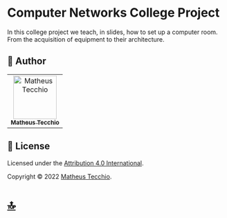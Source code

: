 # Computer Networks College Project
In this college project we teach, in slides, how to set up a computer room. From the acquisition of equipment to their architecture.

## 🪪 Author
<table>
  <tr>
    <td align="center">
      <a href="#">
        <img src="https://avatars.githubusercontent.com/u/52295230?v=4" width="100px;" alt="Matheus Tecchio"/><br>
        <sub>
          <b>Matheus Tecchio</b>
        </sub>
      </a>
    </td>
 <table>
      
## 📝 License

Licensed under the [Attribution 4.0 International](./LICENSE).

Copyright © 2022 [Matheus Tecchio](https://github.com/matheustecchio).

# [🔝](#Project-Name)<br>
